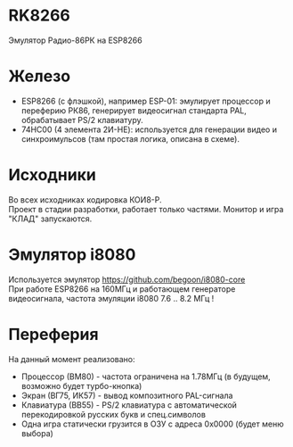 # RK8266
Эмулятор Радио-86РК на ESP8266

# Железо
<ul>
<li>ESP8266 (с флэшкой), например ESP-01: эмулирует процессор и переферию РК86, генерирует видеосигнал стандарта PAL, обрабатывает PS/2 клавиатуру.</li>
<li>74HC00 (4 элемента 2И-НЕ): используется для генерации видео и синхроимульсов (там простая логика, описана в схеме).</li>
</ul>

# Исходники
Во всех исходниках кодировка КОИ8-Р.<br/>
Проект в стадии разработки, работает только частями. Монитор и игра "КЛАД" запускаются.

# Эмулятор i8080
Используется эмулятор https://github.com/begoon/i8080-core<br/>
При работе ESP8266 на 160МГц и работающем генераторе видеосигнала, частота эмуляции i8080 7.6 .. 8.2 МГц !<br/>

# Переферия
На данный момент реализовано:
<ul>
<li>Процессор (ВМ80) - частота ограничена на 1.78МГц (в будущем, возможно будет турбо-кнопка)</li>
<li>Экран (ВГ75, ИК57) - вывод композитного PAL-сигнала</li>
<li>Клавиатура (ВВ55) - PS/2 клавиатура с автоматической перекодировкой русских букв и спец.символов</li>
<li>Одна игра статически грузится в ОЗУ с адреса 0x0000 (будет меню выбора)</li>
</ul>
